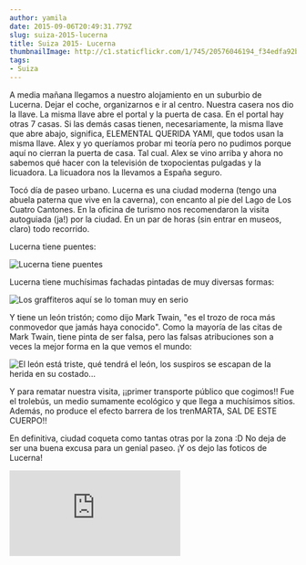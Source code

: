 ```yaml
---
author: yamila
date: 2015-09-06T20:49:31.779Z
slug: suiza-2015-lucerna
title: Suiza 2015- Lucerna
thumbnailImage: http://c1.staticflickr.com/1/745/20576046194_f34edfa92b_z.jpg
tags:
- Suiza
---
```


A media mañana llegamos a nuestro alojamiento en un suburbio de Lucerna. Dejar el coche, organizarnos e ir al centro. Nuestra casera nos dio la llave. La misma llave abre el portal y la puerta de casa. En el portal hay otras 7 casas. Si las demás casas tienen, necesariamente, la misma llave que abre abajo, significa, ELEMENTAL QUERIDA YAMI, que todos usan la misma llave. Alex y yo queríamos probar mi teoría pero no pudimos porque aquí no cierran la puerta de casa. Tal cual. Alex se vino arriba y ahora no sabemos qué hacer con la televisión de txopocientas pulgadas y la licuadora. La licuadora nos la llevamos a España seguro.

Tocó día de paseo urbano. Lucerna es una ciudad moderna (tengo una abuela paterna que vive en la caverna), con encanto al pie del Lago de Los Cuatro Cantones. En la oficina de turismo nos recomendaron la visita autoguiada (ja!) por la ciudad. En un par de horas (sin entrar en museos, claro) todo recorrido.

Lucerna tiene puentes: 

<img src="http://c1.staticflickr.com/1/745/20576046194_f34edfa92b_z.jpg" title="Lucerna tiene puentes" />

Lucerna tiene muchísimas fachadas pintadas de muy diversas formas:

<img src="http://c1.staticflickr.com/1/578/21010611470_88d1fc39ed.jpg" title="Los graffiteros aquí se lo toman muy en serio" />

Y tiene un león tristón; como dijo Mark Twain, "es el trozo de roca más conmovedor que jamás haya conocido". Como la mayoría de las citas de Mark Twain, tiene pinta de ser falsa, pero las falsas atribuciones son a veces la mejor forma en la que vemos el mundo:

<img src="http://c2.staticflickr.com/6/5830/21198716665_7feb1828ca_z.jpg" title="El león está triste, qué tendrá el león, los suspiros se escapan de la herida en su costado..." />

Y para rematar nuestra visita, ¡¡primer transporte público que cogimos!! Fue el trolebús, un medio sumamente ecológico y que llega a muchísimos sitios. Además, no produce el efecto barrera de los trenMARTA, SAL DE ESTE CUERPO!!

En definitiva, ciudad coqueta como tantas otras por la zona :D No deja de ser una buena excusa para un genial paseo. ¡Y os dejo las foticos de Lucerna!

<div class='embed-container'><iframe src='https://www.flickr.com/photos/125687915@N08/albums/72157658251193032/player' frameborder='0' allowfullscreen webkitallowfullscreen mozallowfullscreen oallowfullscreen msallowfullscreen></iframe></div>